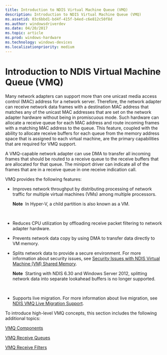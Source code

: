 ```yaml
---
title: Introduction to NDIS Virtual Machine Queue (VMQ)
description: Introduction to NDIS Virtual Machine Queue (VMQ)
ms.assetid: 03c6bbd1-bd4f-415f-b4ed-c6e812c50f8d
ms.author: windowsdriverdev
ms.date: 04/20/2017
ms.topic: article
ms.prod: windows-hardware
ms.technology: windows-devices
ms.localizationpriority: medium
---
```


# Introduction to NDIS Virtual Machine Queue (VMQ)





Many network adapters can support more than one unicast media access control (MAC) address for a network server. Therefore, the network adapter can receive network data frames with a destination MAC address that matches any of the unicast MAC addresses that are set on the network adapter hardware without being in promiscuous mode. Such hardware can allocate a receive queue for each MAC address and route incoming frames with a matching MAC address to the queue. This feature, coupled with the ability to allocate receive buffers for each queue from the memory address space that is assigned to each virtual machine, are the primary capabilities that are required for VMQ support.

A VMQ-capable network adapter can use DMA to transfer all incoming frames that should be routed to a receive queue to the receive buffers that are allocated for that queue. The miniport driver can indicate all of the frames that are in a receive queue in one receive indication call.

VMQ provides the following features:

-   Improves network throughput by distributing processing of network traffic for multiple virtual machines (VMs) among multiple processors.

    **Note**  In Hyper-V, a child partition is also known as a VM.

     

-   Reduces CPU utilization by offloading receive packet filtering to network adapter hardware.

-   Prevents network data copy by using DMA to transfer data directly to VM memory.

-   Splits network data to provide a secure environment. For more information about security issues, see [Security Issues with NDIS Virtual Machine (VM) Shared Memory](security-issues-with-ndis-virtual-machine--vm--shared-memory.md).

    **Note**  Starting with NDIS 6.30 and Windows Server 2012, splitting network data into separate lookahead buffers is no longer supported.

     

-   Supports live migration. For more information about live migration, see [NDIS VMQ Live Migration Support](ndis-vmq-live-migration-support.md).

To introduce high-level VMQ concepts, this section includes the following additional topics:

[VMQ Components](vmq-components.md)

[VMQ Receive Queues](vmq-receive-queues.md)

[VMQ Receive Filters](vmq-receive-filters.md)

 

 





